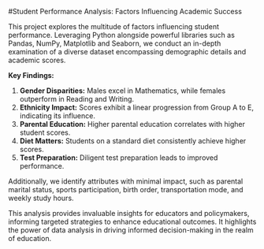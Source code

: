 #Student Performance Analysis: Factors Influencing Academic Success

This project explores the multitude of factors influencing student performance. Leveraging Python alongside powerful libraries such as Pandas, NumPy, Matplotlib and Seaborn, we conduct an in-depth examination of a diverse dataset encompassing demographic details and academic scores.

**Key Findings:**
1. **Gender Disparities:** Males excel in Mathematics, while females outperform in Reading and Writing.
2. **Ethnicity Impact:** Scores exhibit a linear progression from Group A to E, indicating its influence.
3. **Parental Education:** Higher parental education correlates with higher student scores.
4. **Diet Matters:** Students on a standard diet consistently achieve higher scores.
5. **Test Preparation:** Diligent test preparation leads to improved performance.

Additionally, we identify attributes with minimal impact, such as parental marital status, sports participation, birth order, transportation mode, and weekly study hours.

This analysis provides invaluable insights for educators and policymakers, informing targeted strategies to enhance educational outcomes. It highlights the power of data analysis in driving informed decision-making in the realm of education.
